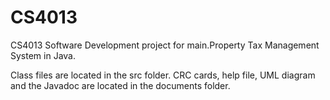 # CS4013
CS4013 Software Development project for main.Property Tax Management System in Java.

Class files are located in the src folder. 
CRC cards, help file, UML diagram and the Javadoc are located in the documents folder.
